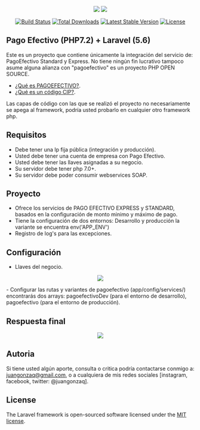 <p align="center">
<img src="https://laravel.com/assets/img/components/logo-laravel.svg">
<img src="http://s3.cybermondayperu.pe.s3-us-west-2.amazonaws.com/media/logos/pago-efectivo_1.png">
</p>

<p align="center">
<a href="https://travis-ci.org/laravel/framework"><img src="https://travis-ci.org/laravel/framework.svg" alt="Build Status"></a>
<a href="https://packagist.org/packages/laravel/framework"><img src="https://poser.pugx.org/laravel/framework/d/total.svg" alt="Total Downloads"></a>
<a href="https://packagist.org/packages/laravel/framework"><img src="https://poser.pugx.org/laravel/framework/v/stable.svg" alt="Latest Stable Version"></a>
<a href="https://packagist.org/packages/laravel/framework"><img src="https://poser.pugx.org/laravel/framework/license.svg" alt="License"></a>
</p>

## Pago Efectivo (PHP7.2) + Laravel (5.6)

Este es un proyecto que contiene únicamente la integración del servicio de: PagoEfectivo Standard y Express. No tiene ningún fin lucrativo
tampoco asume alguna alianza con "pagoefectivo" es un proyecto PHP OPEN SOURCE.

- [¿Qué es PAGOEFECTIVO?](http://pagoefectivo.pe/medios-de-pago/).
- [¿Qué es un código CIP?](http://blog.pagoefectivo.pe/empresas/codigo-de-pago-cip/).

Las capas de código con las que se realizó el proyecto no necesariamente se apega al framework, podría usted probarlo
en cualquier otro framework php. 


## Requisitos
- Debe tener una Ip fija pública (integración y producción).
- Usted debe tener una cuenta de empresa con Pago Efectivo.
- Usted debe tener las llaves asignadas a su negocio.
- Su servidor debe tener php 7.0+.
- Su servidor debe poder consumir webservices SOAP. 

## Proyecto
- Ofrece los servicios de PAGO EFECTIVO EXPRESS y STANDARD, basados en la configuración de monto minimo y máximo de pago.
- Tiene la configuración de dos entornos: Desarrollo y producción la variante se encuentra env('APP_ENV')
- Registro de log's para las excepciones. 

## Configuración
- Llaves del negocio.
<p align="center">
<img src="https://image.ibb.co/gvse8S/Captura_de_pantalla_2018_03_07_a_la_s_09_00_25.png">
</p>
- Configurar las rutas y variantes de pagoefectivo (app/config/services/) encontrarás dos arrays: 
pagoefectivoDev (para el entorno de desarrollo), pagoefectivo (para el entorno de producción).

## Respuesta final
<p align="center">
<img src="https://image.ibb.co/fGvXTS/Captura_de_pantalla_2018_03_07_a_la_s_10_26_16.png">
</p>

## Autoria
Si tiene usted algún aporte, consulta o critica podría contactarse conmigo a: [juangonzaq@gmail.com](mailto:juangonzaq@gmail.com), 
o a cualquiera de mis redes sociales [instagram, facebook, twitter: @juangonzaq]. 

## License

The Laravel framework is open-sourced software licensed under the [MIT license](https://opensource.org/licenses/MIT).
